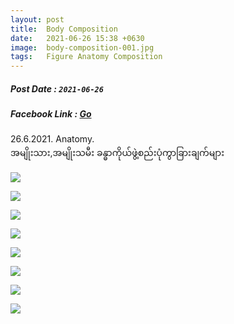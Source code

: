 ```yaml
---
layout: post
title:  Body Composition
date:   2021-06-26 15:38 +0630
image:  body-composition-001.jpg
tags:   Figure Anatomy Composition
---
```

##### Post Date : `2021-06-26`
##### Facebook Link : [Go](https://www.facebook.com/groups/243207936740930/posts/415519952843060/)
26.6.2021. Anatomy.  
အမျိုးသား,အမျိုးသမီး ခန္ဓာကိုယ်ဖွဲ့စည်းပုံကွာခြားချက်များ

![]({{site.baseurl}}/img/body-composition-001/001.jpg)

![]({{site.baseurl}}/img/body-composition-001/002.jpg)

![]({{site.baseurl}}/img/body-composition-001/003.jpg)

![]({{site.baseurl}}/img/body-composition-001/004.jpg)

![]({{site.baseurl}}/img/body-composition-001/005.jpg)

![]({{site.baseurl}}/img/body-composition-001/006.jpg)

![]({{site.baseurl}}/img/body-composition-001/007.jpg)

![]({{site.baseurl}}/img/body-composition-001/008.jpg)